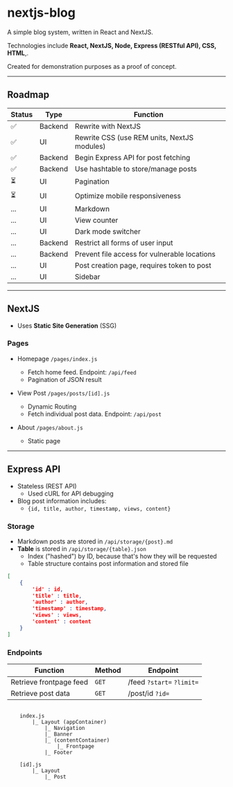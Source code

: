# nextjs-blog 

A simple blog system, written in React and NextJS. 

Technologies include **React, NextJS, Node, Express (RESTful API), CSS, HTML**,.

Created for demonstration purposes as a proof of concept.

---

## Roadmap
Status | Type | Function
-------|----------|----------
✅ | Backend | Rewrite with NextJS 
✅ | UI | Rewrite CSS (use REM units, NextJS modules) 
✅ | Backend | Begin Express API for post fetching 
✅ | Backend | Use hashtable to store/manage posts
⏳ | UI | Pagination
⏳ | UI | Optimize mobile responsiveness 
... | UI | Markdown 
... | UI | View counter
... | UI | Dark mode switcher
... | Backend | Restrict all forms of user input
... | Backend | Prevent file access for vulnerable locations 
... | UI | Post creation page, requires token to post
... | UI | Sidebar

---

## NextJS
* Uses **Static Site Generation** (SSG)

### **Pages**
* Homepage `/pages/index.js`
    * Fetch home feed. Endpoint: `/api/feed`
    * Pagination of JSON result

* View Post `/pages/posts/[id].js`
    * Dynamic Routing
    * Fetch individual post data. Endpoint: `/api/post`

* About `/pages/about.js` 
    * Static page

---

## Express API
* Stateless (REST API)
    * Used cURL for API debugging
* Blog post information includes:
    * `{id, title, author, timestamp, views, content}`

### Storage
* Markdown posts are stored in `/api/storage/{post}.md` 
* **Table** is stored in `/api/storage/{table}.json`
    * Index ("hashed") by ID, because that's how they will be requested
    * Table structure contains post information and stored file
```json
[
    {
        'id' : id,
        'title' : title,
        'author' : author,
        'timestamp' : timestamp,
        'views' : views,
        'content' : content
    }
]
```

### **Endpoints**
Function | Method | Endpoint
---------|--------|-----------
Retrieve frontpage feed | `GET` | /feed `?start=` `?limit=`
Retrieve post data | `GET` | /post/id `?id=`


```

    index.js
        |_ Layout (appContainer)
            |_ Navigation
            |_ Banner
            |_ (contentContainer) 
                |_ Frontpage
            |_ Footer
    
    [id].js
        |_ Layout
            |_ Post

```